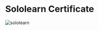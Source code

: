 # Sololearn Certificate

![sololearn](https://user-images.githubusercontent.com/98802184/152668142-b48cd7f3-2330-4ad1-8f30-1b56136efbe5.PNG)

